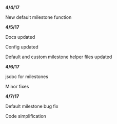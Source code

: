 **4/4/17**

New default milestone function

**4/5/17**

Docs updated

Config updated

Default and custom milestone helper files updated

**4/6/17**

jsdoc for milestones

Minor fixes

**4/7/17**

Default milestone bug fix

Code simplification